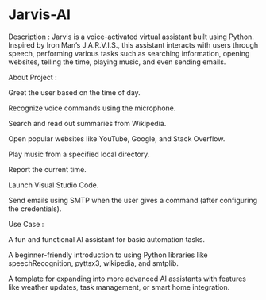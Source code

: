 # Jarvis-AI
Description :
             Jarvis is a voice-activated virtual assistant built using Python. Inspired by Iron Man’s J.A.R.V.I.S., this assistant interacts with users through speech, performing various tasks such as searching information, opening websites, telling the time, playing music, and even sending emails.
             
About Project :
    
Greet the user based on the time of day.

Recognize voice commands using the microphone.

Search and read out summaries from Wikipedia.

Open popular websites like YouTube, Google, and Stack Overflow.

Play music from a specified local directory.

Report the current time.

Launch Visual Studio Code.

Send emails using SMTP when the user gives a command (after configuring the credentials).

Use Case :

A fun and functional AI assistant for basic automation tasks.

A beginner-friendly introduction to using Python libraries like speechRecognition, pyttsx3, wikipedia, and smtplib.

A template for expanding into more advanced AI assistants with features like weather updates, task management, or smart home integration.
             
